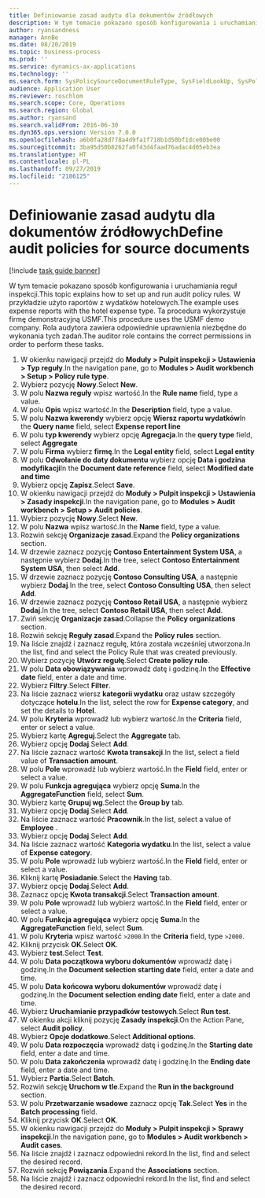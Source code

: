 ```yaml
---
title: Definiowanie zasad audytu dla dokumentów źródłowych
description: W tym temacie pokazano sposób konfigurowania i uruchamiania reguł inspekcji.
author: ryansandness
manager: AnnBe
ms.date: 08/20/2019
ms.topic: business-process
ms.prod: ''
ms.service: dynamics-ax-applications
ms.technology: ''
ms.search.form: SysPolicySourceDocumentRuleType, SysFieldLookUp, SysPolicyListPage, SysPolicy, AuditPolicyRule, SysQueryForm, SysQueryFieldLookUp, AuditPolicyDateSelection, AuditPolicyAdditionalOption, BatchJob, CaseDetail
audience: Application User
ms.reviewer: roschlom
ms.search.scope: Core, Operations
ms.search.region: Global
ms.author: ryansand
ms.search.validFrom: 2016-06-30
ms.dyn365.ops.version: Version 7.0.0
ms.openlocfilehash: a6b0fa28d778a4d9fa1f718b1d50bf1dce00be00
ms.sourcegitcommit: 3ba95d50b8262fa0f43d4faad76adac4d05eb3ea
ms.translationtype: HT
ms.contentlocale: pl-PL
ms.lasthandoff: 09/27/2019
ms.locfileid: "2186125"
---
```

# <a name="define-audit-policies-for-source-documents"></a><span data-ttu-id="6a0c9-103">Definiowanie zasad audytu dla dokumentów źródłowych</span><span class="sxs-lookup"><span data-stu-id="6a0c9-103">Define audit policies for source documents</span></span>

[!include [task guide banner](../../includes/task-guide-banner.md)]

<span data-ttu-id="6a0c9-104">W tym temacie pokazano sposób konfigurowania i uruchamiania reguł inspekcji.</span><span class="sxs-lookup"><span data-stu-id="6a0c9-104">This topic explains how to set up and run audit policy rules.</span></span> <span data-ttu-id="6a0c9-105">W przykładzie użyto raportów z wydatków hotelowych.</span><span class="sxs-lookup"><span data-stu-id="6a0c9-105">The example uses expense reports with the hotel expense type.</span></span> <span data-ttu-id="6a0c9-106">Ta procedura wykorzystuje firmę demonstracyjną USMF.</span><span class="sxs-lookup"><span data-stu-id="6a0c9-106">This procedure uses the USMF demo company.</span></span> <span data-ttu-id="6a0c9-107">Rola audytora zawiera odpowiednie uprawnienia niezbędne do wykonania tych zadań.</span><span class="sxs-lookup"><span data-stu-id="6a0c9-107">The auditor role contains the correct permissions in order to perform these tasks.</span></span>

1. <span data-ttu-id="6a0c9-108">W okienku nawigacji przejdź do **Moduły > Pulpit inspekcji > Ustawienia > Typ reguły**.</span><span class="sxs-lookup"><span data-stu-id="6a0c9-108">In the navigation pane, go to **Modules > Audit workbench > Setup > Policy rule type**.</span></span>
2. <span data-ttu-id="6a0c9-109">Wybierz pozycję **Nowy**.</span><span class="sxs-lookup"><span data-stu-id="6a0c9-109">Select **New**.</span></span>
3. <span data-ttu-id="6a0c9-110">W polu **Nazwa reguły** wpisz wartość.</span><span class="sxs-lookup"><span data-stu-id="6a0c9-110">In the **Rule name** field, type a value.</span></span>
4. <span data-ttu-id="6a0c9-111">W polu **Opis** wpisz wartość.</span><span class="sxs-lookup"><span data-stu-id="6a0c9-111">In the **Description** field, type a value.</span></span>
5. <span data-ttu-id="6a0c9-112">W polu **Nazwa kwerendy** wybierz opcję **Wiersz raportu wydatków**</span><span class="sxs-lookup"><span data-stu-id="6a0c9-112">In the **Query name** field, select **Expense report line**</span></span>
6. <span data-ttu-id="6a0c9-113">W polu **typ kwerendy** wybierz opcję **Agregacja**.</span><span class="sxs-lookup"><span data-stu-id="6a0c9-113">In the **query type** field, select **Aggregate**</span></span>
7. <span data-ttu-id="6a0c9-114">W polu **Firma** wybierz **firmę**.</span><span class="sxs-lookup"><span data-stu-id="6a0c9-114">In the **Legal entity** field, select **Legal entity**</span></span>
8. <span data-ttu-id="6a0c9-115">W polu **Odwołanie do daty dokumentu** wybierz opcję **Data i godzina modyfikacji**</span><span class="sxs-lookup"><span data-stu-id="6a0c9-115">In the **Document date reference** field, select **Modified date and time**</span></span>
9. <span data-ttu-id="6a0c9-116">Wybierz opcję **Zapisz**.</span><span class="sxs-lookup"><span data-stu-id="6a0c9-116">Select **Save**.</span></span>
10. <span data-ttu-id="6a0c9-117">W okienku nawigacji przejdź do **Moduły > Pulpit inspekcji > Ustawienia > Zasady inspekcji**.</span><span class="sxs-lookup"><span data-stu-id="6a0c9-117">In the navigation pane, go to **Modules > Audit workbench > Setup > Audit policies**.</span></span>
11. <span data-ttu-id="6a0c9-118">Wybierz pozycję **Nowy**.</span><span class="sxs-lookup"><span data-stu-id="6a0c9-118">Select **New**.</span></span>
12. <span data-ttu-id="6a0c9-119">W polu **Nazwa** wpisz wartość.</span><span class="sxs-lookup"><span data-stu-id="6a0c9-119">In the **Name** field, type a value.</span></span>
13. <span data-ttu-id="6a0c9-120">Rozwiń sekcję **Organizacje zasad**.</span><span class="sxs-lookup"><span data-stu-id="6a0c9-120">Expand the **Policy organizations** section.</span></span>
14. <span data-ttu-id="6a0c9-121">W drzewie zaznacz pozycję **Contoso Entertainment System USA**, a następnie wybierz **Dodaj**.</span><span class="sxs-lookup"><span data-stu-id="6a0c9-121">In the tree, select **Contoso Entertainment System USA**, then select **Add**.</span></span>
15. <span data-ttu-id="6a0c9-122">W drzewie zaznacz pozycję **Contoso Consulting USA**, a następnie wybierz **Dodaj**.</span><span class="sxs-lookup"><span data-stu-id="6a0c9-122">In the tree, select **Contoso Consulting USA**, then select **Add**.</span></span>
16. <span data-ttu-id="6a0c9-123">W drzewie zaznacz pozycję **Contoso Retail USA**, a następnie wybierz **Dodaj**.</span><span class="sxs-lookup"><span data-stu-id="6a0c9-123">In the tree, select **Contoso Retail USA**, then select **Add**.</span></span>
17. <span data-ttu-id="6a0c9-124">Zwiń sekcję **Organizacje zasad**.</span><span class="sxs-lookup"><span data-stu-id="6a0c9-124">Collapse the **Policy organizations** section.</span></span>
18. <span data-ttu-id="6a0c9-125">Rozwiń sekcję **Reguły zasad**.</span><span class="sxs-lookup"><span data-stu-id="6a0c9-125">Expand the **Policy rules** section.</span></span>
19. <span data-ttu-id="6a0c9-126">Na liście znajdź i zaznacz regułę, która została wcześniej utworzona.</span><span class="sxs-lookup"><span data-stu-id="6a0c9-126">In the list, find and select the Policy Rule that was created previously.</span></span>
20. <span data-ttu-id="6a0c9-127">Wybierz pozycję **Utwórz regułę**.</span><span class="sxs-lookup"><span data-stu-id="6a0c9-127">Select **Create policy rule**.</span></span>
21. <span data-ttu-id="6a0c9-128">W polu **Data obowiązywania** wprowadź datę i godzinę.</span><span class="sxs-lookup"><span data-stu-id="6a0c9-128">In the **Effective date** field, enter a date and time.</span></span>
22. <span data-ttu-id="6a0c9-129">Wybierz **Filtry**.</span><span class="sxs-lookup"><span data-stu-id="6a0c9-129">Select **Filter**.</span></span>
23. <span data-ttu-id="6a0c9-130">Na liście zaznacz wiersz **kategorii wydatku** oraz ustaw szczegóły dotyczące **hotelu**.</span><span class="sxs-lookup"><span data-stu-id="6a0c9-130">In the list, select the row for **Expense category**, and set the details to **Hotel**.</span></span>
24. <span data-ttu-id="6a0c9-131">W polu **Kryteria** wprowadź lub wybierz wartość.</span><span class="sxs-lookup"><span data-stu-id="6a0c9-131">In the **Criteria** field, enter or select a value.</span></span>
25. <span data-ttu-id="6a0c9-132">Wybierz kartę **Agreguj**.</span><span class="sxs-lookup"><span data-stu-id="6a0c9-132">Select the **Aggregate** tab.</span></span>
26. <span data-ttu-id="6a0c9-133">Wybierz opcję **Dodaj**.</span><span class="sxs-lookup"><span data-stu-id="6a0c9-133">Select **Add**.</span></span>
27. <span data-ttu-id="6a0c9-134">Na liście zaznacz wartość **Kwota transakcji**.</span><span class="sxs-lookup"><span data-stu-id="6a0c9-134">In the list, select a field value of **Transaction amount**.</span></span>
28. <span data-ttu-id="6a0c9-135">W polu **Pole** wprowadź lub wybierz wartość.</span><span class="sxs-lookup"><span data-stu-id="6a0c9-135">In the **Field** field, enter or select a value.</span></span>
29. <span data-ttu-id="6a0c9-136">W polu **Funkcja agregująca** wybierz opcję **Suma**.</span><span class="sxs-lookup"><span data-stu-id="6a0c9-136">In the **AggregateFunction** field, select **Sum**.</span></span>
30. <span data-ttu-id="6a0c9-137">Wybierz kartę **Grupuj wg**.</span><span class="sxs-lookup"><span data-stu-id="6a0c9-137">Select the **Group by** tab.</span></span>
31. <span data-ttu-id="6a0c9-138">Wybierz opcję **Dodaj**.</span><span class="sxs-lookup"><span data-stu-id="6a0c9-138">Select **Add**.</span></span>
32. <span data-ttu-id="6a0c9-139">Na liście zaznacz wartość **Pracownik**.</span><span class="sxs-lookup"><span data-stu-id="6a0c9-139">In the list, select a value of **Employee** .</span></span>
33. <span data-ttu-id="6a0c9-140">Wybierz opcję **Dodaj**.</span><span class="sxs-lookup"><span data-stu-id="6a0c9-140">Select **Add**.</span></span>
34. <span data-ttu-id="6a0c9-141">Na liście zaznacz wartość **Kategoria wydatku**.</span><span class="sxs-lookup"><span data-stu-id="6a0c9-141">In the list, select a value of **Expense category**.</span></span>
35. <span data-ttu-id="6a0c9-142">W polu **Pole** wprowadź lub wybierz wartość.</span><span class="sxs-lookup"><span data-stu-id="6a0c9-142">In the **Field** field, enter or select a value.</span></span>
36. <span data-ttu-id="6a0c9-143">Kliknij kartę **Posiadanie**.</span><span class="sxs-lookup"><span data-stu-id="6a0c9-143">Select the **Having** tab.</span></span>
37. <span data-ttu-id="6a0c9-144">Wybierz opcję **Dodaj**.</span><span class="sxs-lookup"><span data-stu-id="6a0c9-144">Select **Add**.</span></span>
38. <span data-ttu-id="6a0c9-145">Zaznacz opcję **Kwota transakcji**.</span><span class="sxs-lookup"><span data-stu-id="6a0c9-145">Select **Transaction amount**.</span></span>
39. <span data-ttu-id="6a0c9-146">W polu **Pole** wprowadź lub wybierz wartość.</span><span class="sxs-lookup"><span data-stu-id="6a0c9-146">In the **Field** field, enter or select a value.</span></span>
40. <span data-ttu-id="6a0c9-147">W polu **Funkcja agregująca** wybierz opcję **Suma**.</span><span class="sxs-lookup"><span data-stu-id="6a0c9-147">In the **AggregateFunction** field, select **Sum**.</span></span>
41. <span data-ttu-id="6a0c9-148">W polu **Kryteria** wpisz wartość `>2000`.</span><span class="sxs-lookup"><span data-stu-id="6a0c9-148">In the **Criteria** field, type `>2000`.</span></span>
42. <span data-ttu-id="6a0c9-149">Kliknij przycisk **OK**.</span><span class="sxs-lookup"><span data-stu-id="6a0c9-149">Select **OK**.</span></span>
43. <span data-ttu-id="6a0c9-150">Wybierz **test**.</span><span class="sxs-lookup"><span data-stu-id="6a0c9-150">Select **Test**.</span></span>
44. <span data-ttu-id="6a0c9-151">W polu **Data początkowa wyboru dokumentów** wprowadź datę i godzinę.</span><span class="sxs-lookup"><span data-stu-id="6a0c9-151">In the **Document selection starting date** field, enter a date and time.</span></span>
45. <span data-ttu-id="6a0c9-152">W polu **Data końcowa wyboru dokumentów** wprowadź datę i godzinę.</span><span class="sxs-lookup"><span data-stu-id="6a0c9-152">In the **Document selection ending date** field, enter a date and time.</span></span>
46. <span data-ttu-id="6a0c9-153">Wybierz **Uruchamianie przypadków testowych**.</span><span class="sxs-lookup"><span data-stu-id="6a0c9-153">Select **Run test**.</span></span>
47. <span data-ttu-id="6a0c9-154">W okienku akcji kliknij pozycję **Zasady inspekcji**.</span><span class="sxs-lookup"><span data-stu-id="6a0c9-154">On the Action Pane, select **Audit policy**.</span></span>
48. <span data-ttu-id="6a0c9-155">Wybierz **Opcje dodatkowe**.</span><span class="sxs-lookup"><span data-stu-id="6a0c9-155">Select **Additional options**.</span></span>
49. <span data-ttu-id="6a0c9-156">W polu **Data rozpoczęcia** wprowadź datę i godzinę.</span><span class="sxs-lookup"><span data-stu-id="6a0c9-156">In the **Starting date** field, enter a date and time.</span></span>
50. <span data-ttu-id="6a0c9-157">W polu **Data zakończenia** wprowadź datę i godzinę.</span><span class="sxs-lookup"><span data-stu-id="6a0c9-157">In the **Ending date** field, enter a date and time.</span></span>
51. <span data-ttu-id="6a0c9-158">Wybierz **Partia**.</span><span class="sxs-lookup"><span data-stu-id="6a0c9-158">Select **Batch**.</span></span>
52. <span data-ttu-id="6a0c9-159">Rozwiń sekcję **Uruchom w tle**.</span><span class="sxs-lookup"><span data-stu-id="6a0c9-159">Expand the **Run in the background** section.</span></span>
53. <span data-ttu-id="6a0c9-160">W polu **Przetwarzanie wsadowe** zaznacz opcję **Tak**.</span><span class="sxs-lookup"><span data-stu-id="6a0c9-160">Select **Yes** in the **Batch processing** field.</span></span>
54. <span data-ttu-id="6a0c9-161">Kliknij przycisk **OK**.</span><span class="sxs-lookup"><span data-stu-id="6a0c9-161">Select **OK**.</span></span>
55. <span data-ttu-id="6a0c9-162">W okienku nawigacji przejdź do **Moduły > Pulpit inspekcji > Sprawy inspekcji**.</span><span class="sxs-lookup"><span data-stu-id="6a0c9-162">In the navigation pane, go to **Modules > Audit workbench > Audit cases**.</span></span>
56. <span data-ttu-id="6a0c9-163">Na liście znajdź i zaznacz odpowiedni rekord.</span><span class="sxs-lookup"><span data-stu-id="6a0c9-163">In the list, find and select the desired record.</span></span>
57. <span data-ttu-id="6a0c9-164">Rozwiń sekcję **Powiązania**.</span><span class="sxs-lookup"><span data-stu-id="6a0c9-164">Expand the **Associations** section.</span></span>
58. <span data-ttu-id="6a0c9-165">Na liście znajdź i zaznacz odpowiedni rekord.</span><span class="sxs-lookup"><span data-stu-id="6a0c9-165">In the list, find and select the desired record.</span></span>

